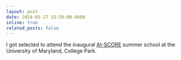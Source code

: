 ```yaml
---
layout: post
date: 2024-05-27 15:59:00-0400
inline: true
related_posts: false
---
```

I got selected to attend the inaugural [AI-SCORE]((https://ai-score.github.io)) summer school at the University of Maryland, College Park. 